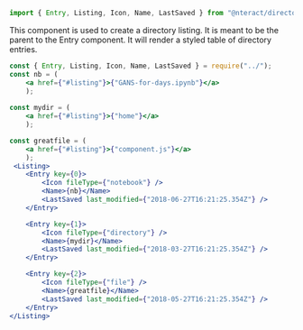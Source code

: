 ```jsx static
import { Entry, Listing, Icon, Name, LastSaved } from "@nteract/directory-listing"
```
This component is used to create a directory listing. It is meant to be the parent to the Entry component. It will render a styled table of directory entries. 

```jsx
const { Entry, Listing, Icon, Name, LastSaved } = require("../");
const nb = (
    <a href={"#listing"}>{"GANS-for-days.ipynb"}</a>
    );
    
const mydir = (
    <a href={"#listing"}>{"home"}</a>
    );

const greatfile = (
    <a href={"#listing"}>{"component.js"}</a>
    );
 <Listing>
    <Entry key={0}>
        <Icon fileType={"notebook"} />
        <Name>{nb}</Name>
        <LastSaved last_modified={"2018-06-27T16:21:25.354Z"} />
    </Entry>

    <Entry key={1}>
        <Icon fileType={"directory"} />
        <Name>{mydir}</Name>
        <LastSaved last_modified={"2018-03-27T16:21:25.354Z"} />
    </Entry>

    <Entry key={2}>
        <Icon fileType={"file"} />
        <Name>{greatfile}</Name>
        <LastSaved last_modified={"2018-05-27T16:21:25.354Z"} />
    </Entry>
</Listing>
```